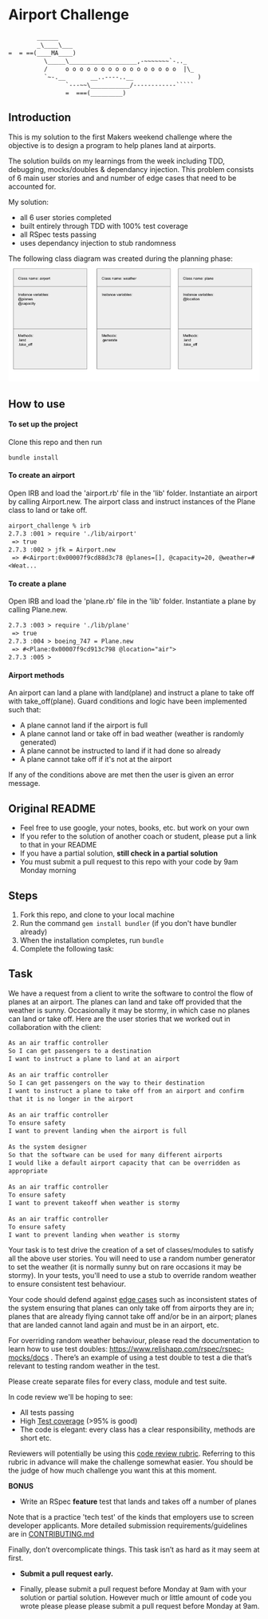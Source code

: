 # Airport Challenge


```
        ______
        _\____\___
=  = ==(____MA____)
          \_____\___________________,-~~~~~~~`-.._
          /     o o o o o o o o o o o o o o o o  |\_
          `~-.__       __..----..__                  )
                `---~~\___________/------------`````
                =  ===(_________)

```

## Introduction

This is my solution to the first Makers weekend challenge where the objective is to design a program to help planes land at airports. 

The solution builds on my learnings from the week including TDD, debugging, mocks/doubles & dependancy injection. This problem consists of 6 main user stories and and number of edge cases that need to be accounted for. 

My solution:
- all 6 user stories completed
- built entirely through TDD with 100% test coverage
- all RSpec tests passing
- uses dependancy injection to stub randomness

The following class diagram was created during the planning phase:
![class_diagram](./class_diagram.png)

## How to use

#### To set up the project

Clone this repo and then run 

```
bundle install
```
#### To create an airport

Open IRB and load the 'airport.rb' file in the 'lib' folder. Instantiate an airport by calling Airport.new. The airport class and instruct instances of the Plane class to land or take off.

```
airport_challenge % irb
2.7.3 :001 > require './lib/airport'
 => true 
2.7.3 :002 > jfk = Airport.new
 => #<Airport:0x00007f9cd88d3c78 @planes=[], @capacity=20, @weather=#<Weat... 
```

#### To create a plane

Open IRB and load the 'plane.rb' file in the 'lib' folder. Instantiate a plane by calling Plane.new.

```
2.7.3 :003 > require './lib/plane'
 => true 
2.7.3 :004 > boeing_747 = Plane.new
 => #<Plane:0x00007f9cd913c798 @location="air"> 
2.7.3 :005 > 
```

#### Airport methods

An airport can land a plane with land(plane) and instruct a plane to take off with take_off(plane). Guard conditions and logic have been implemented such that:
- A plane cannot land if the airport is full
- A plane cannot land or take off in bad weather (weather is randomly generated)
- A plane cannot be instructed to land if it had done so already
- A plane cannot take off if it's not at the airport 

If any of the conditions above are met then the user is given an error message.


Original README
---------

* Feel free to use google, your notes, books, etc. but work on your own
* If you refer to the solution of another coach or student, please put a link to that in your README
* If you have a partial solution, **still check in a partial solution**
* You must submit a pull request to this repo with your code by 9am Monday morning

Steps
-------

1. Fork this repo, and clone to your local machine
2. Run the command `gem install bundler` (if you don't have bundler already)
3. When the installation completes, run `bundle`
4. Complete the following task:

Task
-----

We have a request from a client to write the software to control the flow of planes at an airport. The planes can land and take off provided that the weather is sunny. Occasionally it may be stormy, in which case no planes can land or take off.  Here are the user stories that we worked out in collaboration with the client:

```
As an air traffic controller 
So I can get passengers to a destination 
I want to instruct a plane to land at an airport

As an air traffic controller 
So I can get passengers on the way to their destination 
I want to instruct a plane to take off from an airport and confirm that it is no longer in the airport

As an air traffic controller 
To ensure safety 
I want to prevent landing when the airport is full 

As the system designer
So that the software can be used for many different airports
I would like a default airport capacity that can be overridden as appropriate

As an air traffic controller 
To ensure safety 
I want to prevent takeoff when weather is stormy 

As an air traffic controller 
To ensure safety 
I want to prevent landing when weather is stormy 
```

Your task is to test drive the creation of a set of classes/modules to satisfy all the above user stories. You will need to use a random number generator to set the weather (it is normally sunny but on rare occasions it may be stormy). In your tests, you'll need to use a stub to override random weather to ensure consistent test behaviour.

Your code should defend against [edge cases](http://programmers.stackexchange.com/questions/125587/what-are-the-difference-between-an-edge-case-a-corner-case-a-base-case-and-a-b) such as inconsistent states of the system ensuring that planes can only take off from airports they are in; planes that are already flying cannot take off and/or be in an airport; planes that are landed cannot land again and must be in an airport, etc.

For overriding random weather behaviour, please read the documentation to learn how to use test doubles: https://www.relishapp.com/rspec/rspec-mocks/docs . There’s an example of using a test double to test a die that’s relevant to testing random weather in the test.

Please create separate files for every class, module and test suite.

In code review we'll be hoping to see:

* All tests passing
* High [Test coverage](https://github.com/makersacademy/course/blob/master/pills/test_coverage.md) (>95% is good)
* The code is elegant: every class has a clear responsibility, methods are short etc. 

Reviewers will potentially be using this [code review rubric](docs/review.md).  Referring to this rubric in advance will make the challenge somewhat easier.  You should be the judge of how much challenge you want this at this moment.

**BONUS**

* Write an RSpec **feature** test that lands and takes off a number of planes

Note that is a practice 'tech test' of the kinds that employers use to screen developer applicants.  More detailed submission requirements/guidelines are in [CONTRIBUTING.md](CONTRIBUTING.md)

Finally, don’t overcomplicate things. This task isn’t as hard as it may seem at first.

* **Submit a pull request early.**

* Finally, please submit a pull request before Monday at 9am with your solution or partial solution.  However much or little amount of code you wrote please please please submit a pull request before Monday at 9am.
